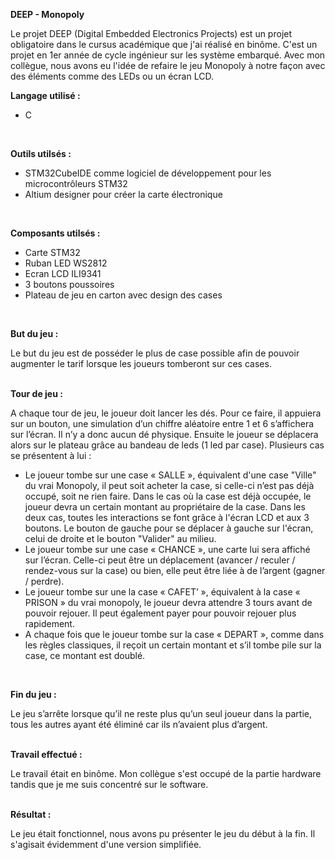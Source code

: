 **DEEP - Monopoly**

  Le projet DEEP (Digital Embedded Electronics Projects) est un projet obligatoire dans le cursus académique que j'ai réalisé en binôme.
C'est un projet en 1er année de cycle ingénieur sur les système embarqué.
Avec mon collègue, nous avons eu l'idée de refaire le jeu Monopoly à notre façon avec des éléments comme des LEDs ou un écran LCD.
<br>

**Langage utilisé :**
- C
<br>

**Outils utilsés :**
- STM32CubeIDE comme logiciel de développement pour les microcontrôleurs STM32
- Altium designer pour créer la carte électronique 
<br>

**Composants utilsés :**
- Carte STM32
- Ruban LED WS2812 
- Ecran LCD ILI9341 
- 3 boutons poussoires
- Plateau de jeu en carton avec design des cases
<br>

**But du jeu :**

  Le but du jeu est de posséder le plus de case possible afin de pouvoir augmenter le tarif lorsque les joueurs tomberont sur ces cases.  
<br>

**Tour de jeu :**

A chaque tour de jeu, le joueur doit lancer les dés. Pour ce faire, il appuiera sur un bouton, une simulation d’un chiffre aléatoire entre 1 et 6 s’affichera sur l’écran. Il n’y a donc aucun dé physique. Ensuite le joueur se déplacera alors sur le plateau grâce au bandeau de leds (1 led par case). Plusieurs cas se présentent à lui : 
- Le joueur tombe sur une case « SALLE », équivalent d'une case "Ville" du vrai Monopoly, il peut soit acheter la case, si celle-ci n’est pas déjà occupé, soit ne rien faire. Dans le cas où la case est déjà occupée, le joueur devra un certain montant au propriétaire de la case. Dans les deux cas, toutes les interactions se font grâce à l'écran LCD et aux 3 boutons. Le bouton de gauche pour se déplacer à gauche sur l'écran, celui de droite et le bouton "Valider" au milieu.
- Le joueur tombe sur une case « CHANCE », une carte lui sera affiché sur l’écran. Celle-ci peut être un déplacement (avancer / reculer / rendez-vous sur la case) ou bien, elle peut être liée à de l’argent (gagner / perdre). 
- Le joueur tombe sur une la case « CAFET’ », équivalent à la case « PRISON » du vrai monopoly, le joueur devra attendre 3 tours avant de pouvoir rejouer. Il peut également payer pour pouvoir rejouer plus rapidement. 
- A chaque fois que le joueur tombe sur la case « DEPART », comme dans les règles classiques, il reçoit un certain montant et s’il tombe pile sur la case, ce montant est doublé. 
<br>

**Fin du jeu :**

  Le jeu s’arrête lorsque qu’il ne reste plus qu’un seul joueur dans la partie, tous les autres ayant été éliminé car ils n’avaient plus d’argent. 
<br><br>

**Travail effectué :**

  Le travail était en binôme. Mon collègue s'est occupé de la partie hardware tandis que je me suis concentré sur le software.
<br><br>

**Résultat :**

Le jeu était fonctionnel, nous avons pu présenter le jeu du début à la fin. Il s'agisait évidemment d'une version simplifiée. 
